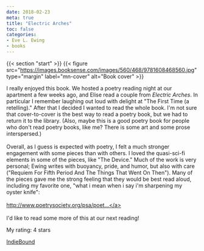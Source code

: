 ```yaml
---
date: 2018-02-23
meta: true
title: "Electric Arches"
toc: false
categories:
- Eve L. Ewing
- books
---
```


{{< section "start" >}}
{{< figure src="https://images.booksense.com/images/560/468/9781608468560.jpg" type="margin" label="mn-cover" alt="Book cover" >}}

I really enjoyed this book. We hosted a poetry reading night at our apartment a few weeks ago, and Elise read a couple from _Electric Arches_. In particular I remember laughing out loud with delight at "The First Time (a retelling)." After that I decided I wanted to read the whole book. I'm not sure that cover-to-cover is the best way to read a poetry book, but we had to return it to the library. (Also, maybe this is a good poetry book for people who don't read poetry books, like me? There is some art and some prose interspersed.)<br /><br />Overall, as I guess is expected with poetry, I felt a much stronger engagement with some pieces than with others. I loved the quasi-sci-fi elements in some of the pieces, like "The Device." Much of the work is very personal; Ewing writes with buoyancy, pride, and humor, but also with care ("Requiem For Fifth Period And The Things That Went On Then"). Many of the pieces gave me the strong feeling that they would be best read aloud, including my favorite one, "what i mean when i say i'm sharpening my oyster knife":<br /><br /><a target="_blank" href="http://www.poetrysociety.org/psa/poetry/crossroads/own_words/Ewing/" rel="nofollow noopener">http://www.poetrysociety.org/psa/poet...</a><br /><br />I'd like to read some more of this at our next reading!

My rating: 4 stars  

[IndieBound](https://www.indiebound.org/book/9781608468560)
